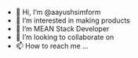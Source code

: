 - 👋 Hi, I’m @aayushsimform
- 👀 I’m interested in making products
- 🌱 I’m MEAN Stack Developer
- 💞️ I’m looking to collaborate on 
- 📫 How to reach me ...

<!---
aayushsimform/aayushsimform is a ✨ special ✨ repository because its `README.md` (this file) appears on your GitHub profile.
You can click the Preview link to take a look at your changes.
--->
